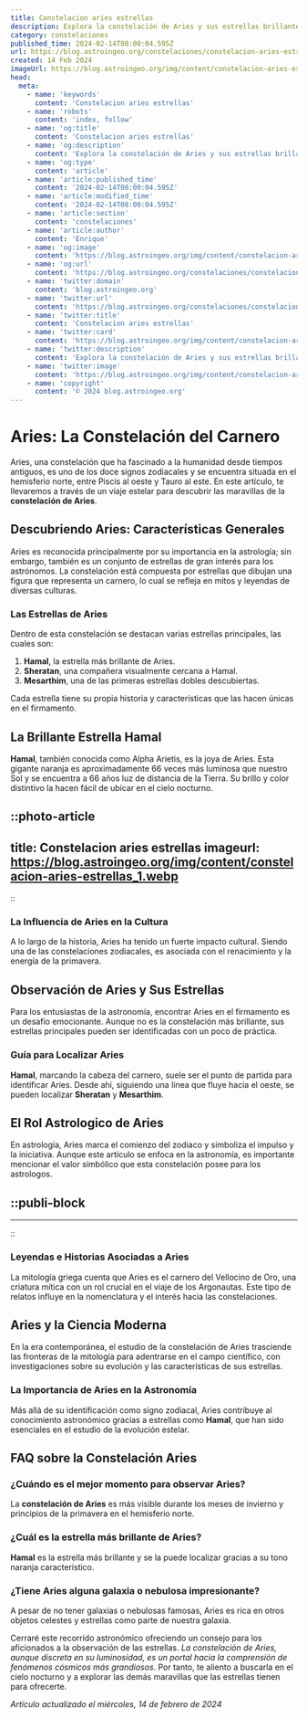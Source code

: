```yaml
---
title: Constelacion aries estrellas
description: Explora la constelación de Aries y sus estrellas brillantes. Sumérgete en el mundo de la astrología y la astronomía con nosotros.
category: constelaciones
published_time: 2024-02-14T08:00:04.595Z
url: https://blog.astroingeo.org/constelaciones/constelacion-aries-estrellas
created: 14 Feb 2024
imageUrl: https://blog.astroingeo.org/img/content/constelacion-aries-estrellas_1.webp
head:
  meta:
    - name: 'keywords'
      content: 'Constelacion aries estrellas'
    - name: 'robots'
      content: 'index, follow'
    - name: 'og:title'
      content: 'Constelacion aries estrellas'
    - name: 'og:description'
      content: 'Explora la constelación de Aries y sus estrellas brillantes. Sumérgete en el mundo de la astrología y la astronomía con nosotros.'
    - name: 'og:type'
      content: 'article'
    - name: 'article:published_time'
      content: '2024-02-14T08:00:04.595Z'
    - name: 'article:modified_time'
      content: '2024-02-14T08:00:04.595Z'
    - name: 'article:section'
      content: 'constelaciones'
    - name: 'article:author'
      content: 'Enrique'
    - name: 'og:image'
      content: 'https://blog.astroingeo.org/img/content/constelacion-aries-estrellas_1.webp'
    - name: 'og:url'
      content: 'https://blog.astroingeo.org/constelaciones/constelacion-aries-estrellas'
    - name: 'twitter:domain'
      content: 'blog.astroingeo.org'
    - name: 'twitter:url'
      content: 'https://blog.astroingeo.org/constelaciones/constelacion-aries-estrellas'
    - name: 'twitter:title'
      content: 'Constelacion aries estrellas'
    - name: 'twitter:card'
      content: 'https://blog.astroingeo.org/img/content/constelacion-aries-estrellas_1.webp'
    - name: 'twitter:description'
      content: 'Explora la constelación de Aries y sus estrellas brillantes. Sumérgete en el mundo de la astrología y la astronomía con nosotros.'
    - name: 'twitter:image'
      content: 'https://blog.astroingeo.org/img/content/constelacion-aries-estrellas_1.webp'
    - name: 'copyright'
      content: '© 2024 blog.astroingeo.org'
---
```

# Aries: La Constelación del Carnero

Aries, una constelación que ha fascinado a la humanidad desde tiempos antiguos, es uno de los doce signos zodiacales y se encuentra situada en el hemisferio norte, entre Piscis al oeste y Tauro al este. En este artículo, te llevaremos a través de un viaje estelar para descubrir las maravillas de la **constelación de Aries**.

## **Descubriendo Aries: Características Generales**

Aries es reconocida principalmente por su importancia en la astrología; sin embargo, también es un conjunto de estrellas de gran interés para los astrónomos. La constelación está compuesta por estrellas que dibujan una figura que representa un carnero, lo cual se refleja en mitos y leyendas de diversas culturas.

### **Las Estrellas de Aries**

Dentro de esta constelación se destacan varias estrellas principales, las cuales son:

1. **Hamal**, la estrella más brillante de Aries.
2. **Sheratan**, una compañera visualmente cercana a Hamal.
3. **Mesarthim**, una de las primeras estrellas dobles descubiertas.

Cada estrella tiene su propia historia y características que las hacen únicas en el firmamento.

## **La Brillante Estrella Hamal**

**Hamal**, también conocida como Alpha Arietis, es la joya de Aries. Esta gigante naranja es aproximadamente 66 veces más luminosa que nuestro Sol y se encuentra a 66 años luz de distancia de la Tierra. Su brillo y color distintivo la hacen fácil de ubicar en el cielo nocturno.


::photo-article
---
title: Constelacion aries estrellas
imageurl: https://blog.astroingeo.org/img/content/constelacion-aries-estrellas_1.webp
---
::



### **La Influencia de Aries en la Cultura**

A lo largo de la historia, Aries ha tenido un fuerte impacto cultural. Siendo una de las constelaciones zodiacales, es asociada con el renacimiento y la energía de la primavera.

## **Observación de Aries y Sus Estrellas**

Para los entusiastas de la astronomía, encontrar Aries en el firmamento es un desafío emocionante. Aunque no es la constelación más brillante, sus estrellas principales pueden ser identificadas con un poco de práctica.

### **Guía para Localizar Aries**

**Hamal**, marcando la cabeza del carnero, suele ser el punto de partida para identificar Aries. Desde ahí, siguiendo una línea que fluye hacia el oeste, se pueden localizar **Sheratan** y **Mesarthim**.

## **El Rol Astrologico de Aries**

En astrología, Aries marca el comienzo del zodiaco y simboliza el impulso y la iniciativa. Aunque este artículo se enfoca en la astronomía, es importante mencionar el valor simbólico que esta constelación posee para los astrologos.


  ::publi-block
  ---
  ---
  ::
  
  

### **Leyendas e Historias Asociadas a Aries**

La mitología griega cuenta que Aries es el carnero del Vellocino de Oro, una criatura mítica con un rol crucial en el viaje de los Argonautas. Este tipo de relatos influye en la nomenclatura y el interés hacia las constelaciones.

## **Aries y la Ciencia Moderna**

En la era contemporánea, el estudio de la constelación de Aries trasciende las fronteras de la mitología para adentrarse en el campo científico, con investigaciones sobre su evolución y las características de sus estrellas.

### **La Importancia de Aries en la Astronomía**

Más allá de su identificación como signo zodiacal, Aries contribuye al conocimiento astronómico gracias a estrellas como **Hamal**, que han sido esenciales en el estudio de la evolución estelar.

## **FAQ sobre la Constelación Aries**

### **¿Cuándo es el mejor momento para observar Aries?**
La **constelación de Aries** es más visible durante los meses de invierno y principios de la primavera en el hemisferio norte.

### **¿Cuál es la estrella más brillante de Aries?**
**Hamal** es la estrella más brillante y se la puede localizar gracias a su tono naranja característico.

### **¿Tiene Aries alguna galaxia o nebulosa impresionante?**
A pesar de no tener galaxias o nebulosas famosas, Aries es rica en otros objetos celestes y estrellas como parte de nuestra galaxia.

Cerraré este recorrido astronómico ofreciendo un consejo para los aficionados a la observación de las estrellas. *La constelación de Aries, aunque discreta en su luminosidad, es un portal hacia la comprensión de fenómenos cósmicos más grandiosos*. Por tanto, te aliento a buscarla en el cielo nocturno y a explorar las demás maravillas que las estrellas tienen para ofrecerte.

_Artículo actualizado el miércoles, 14 de febrero de 2024_